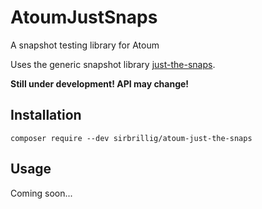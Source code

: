 # AtoumJustSnaps

A snapshot testing library for Atoum

Uses the generic snapshot library [just-the-snaps](https://github.com/sirbrillig/just-the-snaps).

**Still under development! API may change!**

## Installation

```
composer require --dev sirbrillig/atoum-just-the-snaps
```

## Usage

Coming soon...
